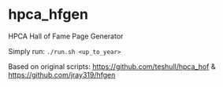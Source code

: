 # hpca_hfgen
HPCA Hall of Fame Page Generator

Simply run:
`./run.sh <up_to_year>`


Based on original scripts:
https://github.com/teshull/hpca_hof & https://github.com/jray319/hfgen
